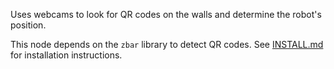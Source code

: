 Uses webcams to look for QR codes on the walls and determine the robot's position.

This node depends on the `zbar` library to detect QR codes.
See [INSTALL.md](https://github.com/corobotics/corobots/blob/master/INSTALL.md) for installation instructions.
